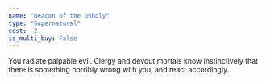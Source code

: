 ```yaml
---
name: "Beacon of the Unholy"
type: "Supernatural"
cost: -2
is_multi_buy: False
---
```


You radiate palpable evil. Clergy and devout mortals know instinctively that there is something horribly wrong with you, and react accordingly.